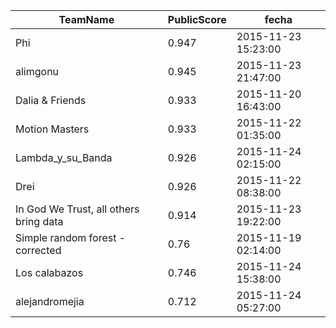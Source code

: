  TeamName| PublicScore|fecha
---|---|---
Phi|0.947|2015-11-23 15:23:00
alimgonu|0.945|2015-11-23 21:47:00
Dalia & Friends|0.933|2015-11-20 16:43:00
Motion Masters|0.933|2015-11-22 01:35:00
Lambda_y_su_Banda|0.926|2015-11-24 02:15:00
Drei|0.926|2015-11-22 08:38:00
In God We Trust, all others bring data|0.914|2015-11-23 19:22:00
Simple random forest - corrected|0.76|2015-11-19 02:14:00
Los calabazos|0.746|2015-11-24 15:38:00
alejandromejia|0.712|2015-11-24 05:27:00

